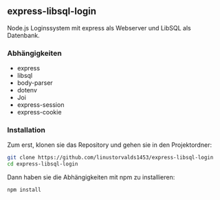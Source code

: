 ## express-libsql-login

Node.js Loginssystem mit express als Webserver und LibSQL als Datenbank.


### Abhängigkeiten

- express
- libsql
- body-parser
- dotenv
- Joi
- express-session
- express-cookie

### Installation

Zum erst, klonen sie das Repository und gehen sie in den Projektordner:

```bash
git clone https://github.com/linustorvalds1453/express-libsql-login
cd express-libsql-login
```

Dann haben sie die Abhängigkeiten mit npm zu installieren:
```
npm install
```

